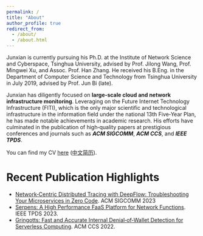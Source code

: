 ```yaml
---
permalink: /
title: "About"
author_profile: true
redirect_from: 
  - /about/
  - /about.html
---
```


Junxian is currently pursuing his Ph.D. at the Institute of Network Science and Cyberspace, Tsinghua University, advised by Prof. Jilong Wang, Prof. Mingwei Xu, and Assoc. Prof. Han Zhang. 
He received his B.Eng. in the Department of Computer Science and Technology from Tsinghua University in July 2019, advised by Prof. Jun Bi (late).

Junxian has diligently focused on **large‐scale cloud and network infrastructure monitoring**. 
Leveraging on the Future Internet Technology Infrastructure (FITI), which is the only major scientific and technological infrastructure in the information field under the national 13th Five‐Year Plan, he has made notable achievements in academic research. 
His efforts have culminated in the publication of high‐quality papers at prestigious conferences and journals such as ***ACM SIGCOMM***, ***ACM CCS***, and ***IEEE TPDS***. 

You can find my CV [here](../files/CV_EN.pdf) ([中文简历](../files/CV_ZH.pdf)).

Recent Publication Highlights
======

- [Network‐Centric Distributed Tracing with DeepFlow: Troubleshooting Your Microservices in Zero Code](../files/DeepFlow_SIGCOMM.pdf). ACM SIGCOMM 2023
- [Serpens: A High Performance FaaS Platform for Network Functions](../files/Serpens_TPDS.pdf). IEEE TPDS 2023.
- [Gringotts: Fast and Accurate Internal Denial‐of‐Wallet Detection for Serverless Computing](../files/Gringotts_CCS.pdf). ACM CCS 2022.
